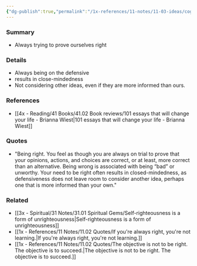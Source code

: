 ```yaml
---
{"dg-publish":true,"permalink":"/1x-references/11-notes/11-03-ideas/cognitive-bias-always-trying-to-prove-you-are-right/","title":"Cognitive bias - Always trying to prove you are right","created":"2022-11-14T21:33:34.000+03:00","updated":"2024-02-14T20:18:34.373+03:00"}
---
```



### Summary
- Always trying to prove ourselves right

### Details
- Always being on the defensive
- results in close-mindedness
- Not considering other ideas, even if they are more informed than ours.

### References
- [[4x - Reading/41 Books/41.02 Book reviews/101 essays that will change your life - Brianna Wiest\|101 essays that will change your life - Brianna Wiest]]

### Quotes
- "Being right. You feel as though you are always on trial to prove that your opinions, actions, and choices are correct, or at least, more correct than an alternative. Being wrong  is associated with being “bad” or unworthy. Your need to be right often results in closed-mindedness, as defensiveness does not leave room to consider another idea, perhaps one that is more informed than your own."

### Related
- [[3x - Spiritual/31 Notes/31.01 Spiritual Gems/Self-righteousness is a form of unrighteousness\|Self-righteousness is a form of unrighteousness]]
- [[1x - References/11 Notes/11.02 Quotes/If you're always right, you're not learning.\|If you're always right, you're not learning.]]
- [[1x - References/11 Notes/11.02 Quotes/The objective is not to be right. The objective is to succeed.\|The objective is not to be right. The objective is to succeed.]]